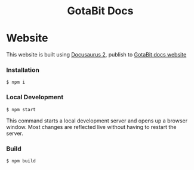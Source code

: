 <h1><p align="center">GotaBit Docs</p></h1>

# Website

This website is built using [Docusaurus 2](https://docusaurus.io/), publish to [GotaBit docs website](https://docs.gotabit.io)

### Installation

```
$ npm i
```

### Local Development

```
$ npm start
```

This command starts a local development server and opens up a browser window. Most changes are reflected live without having to restart the server.

### Build

```
$ npm build
```
